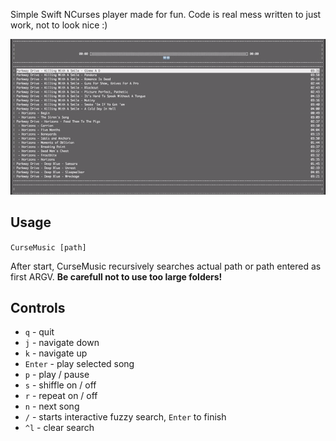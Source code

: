 Simple Swift NCurses player made for fun. Code is real mess written to just work, not to look nice :)

![Example](images/example-small.gif)

## Usage
`CurseMusic [path]`

After start, CurseMusic recursively searches actual path or path entered as first ARGV. **Be carefull not to use too large folders!**

## Controls
- `q` - quit
- `j` - navigate down
- `k` - navigate up
- `Enter` - play selected song
- `p` - play / pause
- `s` - shiffle on / off
- `r` - repeat on / off
- `n` - next song
- `/` - starts interactive fuzzy search, `Enter` to finish
- `^l` - clear search
